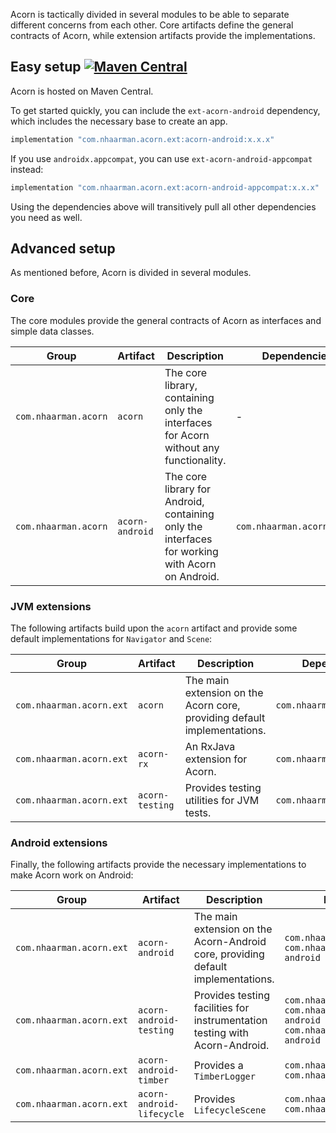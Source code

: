 Acorn is tactically divided in several modules to be able to separate different
concerns from each other. Core artifacts define the general contracts of Acorn,
while extension artifacts provide the implementations.


## Easy setup [![Maven Central](https://maven-badges.herokuapp.com/maven-central/com.nhaarman.acorn/acorn/badge.png)](https://maven-badges.herokuapp.com/maven-central/com.nhaarman.acorn/acorn)

Acorn is hosted on Maven Central.

To get started quickly, you can include the `ext-acorn-android` dependency, 
which includes the necessary base to create an app.

```groovy
implementation "com.nhaarman.acorn.ext:acorn-android:x.x.x"
```

If you use `androidx.appcompat`, you can use `ext-acorn-android-appcompat` instead:

```groovy
implementation "com.nhaarman.acorn.ext:acorn-android-appcompat:x.x.x"
```

Using the dependencies above will transitively pull all other dependencies you
need as well.


## Advanced setup

As mentioned before, Acorn is divided in several modules.

### Core

The core modules provide the general contracts of Acorn as interfaces and simple
data classes.

|Group| Artifact | Description | Dependencies|
|-----|----------|-------------|-------------|
|`com.nhaarman.acorn`| `acorn` | The core library, containing only the interfaces for Acorn without any functionality. | - |
|`com.nhaarman.acorn`| `acorn-android` | The core library for Android, containing only the interfaces for working with Acorn on Android. | `com.nhaarman.acorn:acorn` |

### JVM extensions

The following artifacts build upon the `acorn` artifact and provide some default
implementations for `Navigator` and `Scene`:


|Group| Artifact | Description | Dependencies|
|-----|----------|-------------|-------------|
|`com.nhaarman.acorn.ext`| `acorn` | The main extension on the Acorn core, providing default implementations. |`com.nhaarman.acorn:acorn`|
|`com.nhaarman.acorn.ext`| `acorn-rx` | An RxJava extension for Acorn. |`com.nhaarman.acorn:acorn`|
|`com.nhaarman.acorn.ext`| `acorn-testing` | Provides testing utilities for JVM tests. |`com.nhaarman.acorn:acorn`|


### Android extensions

Finally, the following artifacts provide the necessary implementations to make
Acorn work on Android:


|Group| Artifact | Description | Dependencies|
|-----|----------|-------------|-------------|
|`com.nhaarman.acorn.ext`| `acorn-android` | The main extension on the Acorn-Android core, providing default implementations. |`com.nhaarman.acorn:acorn`<br>`com.nhaarman.acorn:acorn-android`|
|`com.nhaarman.acorn.ext`| `acorn-android-testing` | Provides testing facilities for instrumentation testing with Acorn-Android. |`com.nhaarman.acorn:acorn`<br>`com.nhaarman.acorn:acorn-android`<br>`com.nhaarman.acorn.ext:acorn-android`|
|`com.nhaarman.acorn.ext`| `acorn-android-timber` | Provides a `TimberLogger` |`com.nhaarman.acorn:acorn`<br>`com.nhaarman.acorn.ext:acorn`|
|`com.nhaarman.acorn.ext`| `acorn-android-lifecycle` | Provides `LifecycleScene` |`com.nhaarman.acorn:acorn`<br>`com.nhaarman.acorn.ext:acorn`|
